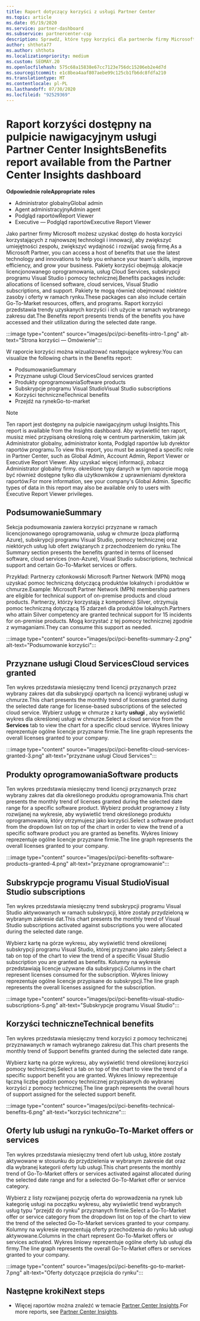 ```yaml
---
title: Raport dotyczący korzyści z usługi Partner Center
ms.topic: article
ms.date: 05/19/2020
ms.service: partner-dashboard
ms.subservice: partnercenter-csp
description: Sprawdź, które typy korzyści dla partnerów firmy Microsoft zostały przyznane, aby pomóc w rozwoju Twojej firmy, zwiększyć wydajność i zwiększyć umiejętności zespołu.
author: shthota77
ms.author: shthota
ms.localizationpriority: medium
ms.custom: SEOMAY.20
ms.openlocfilehash: 575c68a15838e67cc7123e756dc15206eb2e4d7d
ms.sourcegitcommit: e1c8bea4aaf807aebe99c125cb1fb6dc8fdfa210
ms.translationtype: MT
ms.contentlocale: pl-PL
ms.lasthandoff: 07/30/2020
ms.locfileid: "92529369"
---
```

# <a name="benefits-report-available-from-the-partner-center-insights-dashboard"></a><span data-ttu-id="b1e11-103">Raport korzyści dostępny na pulpicie nawigacyjnym usługi Partner Center Insights</span><span class="sxs-lookup"><span data-stu-id="b1e11-103">Benefits report available from the Partner Center Insights dashboard</span></span>

<span data-ttu-id="b1e11-104">**Odpowiednie role**</span><span class="sxs-lookup"><span data-stu-id="b1e11-104">**Appropriate roles**</span></span>

- <span data-ttu-id="b1e11-105">Administrator globalny</span><span class="sxs-lookup"><span data-stu-id="b1e11-105">Global admin</span></span>
- <span data-ttu-id="b1e11-106">Agent administracyjny</span><span class="sxs-lookup"><span data-stu-id="b1e11-106">Admin agent</span></span>
- <span data-ttu-id="b1e11-107">Podgląd raportów</span><span class="sxs-lookup"><span data-stu-id="b1e11-107">Report Viewer</span></span>
- <span data-ttu-id="b1e11-108">Executive — Podgląd raportów</span><span class="sxs-lookup"><span data-stu-id="b1e11-108">Executive Report Viewer</span></span>

<span data-ttu-id="b1e11-109">Jako partner firmy Microsoft możesz uzyskać dostęp do hosta korzyści korzystających z najnowszej technologii i innowacji, aby zwiększyć umiejętności zespołu, zwiększyć wydajność i rozwijać swoją firmę.</span><span class="sxs-lookup"><span data-stu-id="b1e11-109">As a Microsoft Partner, you can access a host of benefits that use the latest technology and innovations to help you enhance your team's skills, improve efficiency, and grow your business.</span></span> <span data-ttu-id="b1e11-110">Pakiety korzyści obejmują: alokacje licencjonowanego oprogramowania, usług Cloud Services, subskrypcji programu Visual Studio i pomocy technicznej.</span><span class="sxs-lookup"><span data-stu-id="b1e11-110">Benefits packages include: allocations of licensed software, cloud services, Visual Studio subscriptions, and support.</span></span> <span data-ttu-id="b1e11-111">Pakiety te mogą również obejmować niektóre zasoby i oferty w ramach rynku.</span><span class="sxs-lookup"><span data-stu-id="b1e11-111">These packages can also include certain Go-To-Market resources, offers, and programs.</span></span> <span data-ttu-id="b1e11-112">Raport korzyści przedstawia trendy uzyskanych korzyści i ich użycie w ramach wybranego zakresu dat.</span><span class="sxs-lookup"><span data-stu-id="b1e11-112">The Benefits report presents trends of the benefits you have accessed and their utilization during the selected date range.</span></span>

:::image type="content" source="images/pci/pci-benefits-intro-1.png" alt-text="Strona korzyści — Omówienie":::

<span data-ttu-id="b1e11-114">W raporcie korzyści można wizualizować następujące wykresy:</span><span class="sxs-lookup"><span data-stu-id="b1e11-114">You can visualize the following charts in the Benefits report:</span></span>

- <span data-ttu-id="b1e11-115">Podsumowanie</span><span class="sxs-lookup"><span data-stu-id="b1e11-115">Summary</span></span>
- <span data-ttu-id="b1e11-116">Przyznane usługi Cloud Services</span><span class="sxs-lookup"><span data-stu-id="b1e11-116">Cloud services granted</span></span>
- <span data-ttu-id="b1e11-117">Produkty oprogramowania</span><span class="sxs-lookup"><span data-stu-id="b1e11-117">Software products</span></span>
- <span data-ttu-id="b1e11-118">Subskrypcje programu Visual Studio</span><span class="sxs-lookup"><span data-stu-id="b1e11-118">Visual Studio subscriptions</span></span>
- <span data-ttu-id="b1e11-119">Korzyści techniczne</span><span class="sxs-lookup"><span data-stu-id="b1e11-119">Technical benefits</span></span>
- <span data-ttu-id="b1e11-120">Przejdź na rynek</span><span class="sxs-lookup"><span data-stu-id="b1e11-120">Go-to-market</span></span>

 > [!NOTE]
 > <span data-ttu-id="b1e11-121">Ten raport jest dostępny na pulpicie nawigacyjnym usługi Insights.</span><span class="sxs-lookup"><span data-stu-id="b1e11-121">This report is available from the Insights dashboard.</span></span> <span data-ttu-id="b1e11-122">Aby wyświetlić ten raport, musisz mieć przypisaną określoną rolę w centrum partnerskim, takim jak Administrator globalny, administrator konta, Podgląd raportów lub dyrektor raportów programu.</span><span class="sxs-lookup"><span data-stu-id="b1e11-122">To view this report, you must be assigned a specific role in Partner Center, such as Global Admin, Account Admin, Report Viewer or Executive Report Viewer.</span></span> <span data-ttu-id="b1e11-123">Aby uzyskać więcej informacji, zobacz Administrator globalny firmy. określone typy danych w tym raporcie mogą być również dostępne tylko dla użytkowników z uprawnieniami dyrektora raportów.</span><span class="sxs-lookup"><span data-stu-id="b1e11-123">For more information, see your company's Global Admin. Specific types of data in this report may also be available only to users with Executive Report Viewer privileges.</span></span>

## <a name="summary"></a><span data-ttu-id="b1e11-124">Podsumowanie</span><span class="sxs-lookup"><span data-stu-id="b1e11-124">Summary</span></span>

<span data-ttu-id="b1e11-125">Sekcja podsumowania zawiera korzyści przyznane w ramach licencjonowanego oprogramowania, usług w chmurze (poza platformą Azure), subskrypcji programu Visual Studio, pomocy technicznej oraz niektórych usług lub ofert związanych z przechodzeniem do rynku.</span><span class="sxs-lookup"><span data-stu-id="b1e11-125">The Summary section presents the benefits granted in terms of licensed software, cloud services (non-Azure), Visual Studio subscriptions, technical support and certain Go-To-Market services or offers.</span></span>

<span data-ttu-id="b1e11-126">Przykład: Partnerzy członkowski Microsoft Partner Network (MPN) mogą uzyskać pomoc techniczną dotyczącą produktów lokalnych i produktów w chmurze.</span><span class="sxs-lookup"><span data-stu-id="b1e11-126">Example: Microsoft Partner Network (MPN) membership partners are eligible for technical support of on-premise products and cloud products.</span></span> <span data-ttu-id="b1e11-127">Partnerzy, którzy korzystają z kompetencji Silver, otrzymują pomoc techniczną dotyczącą 15 zdarzeń dla produktów lokalnych.</span><span class="sxs-lookup"><span data-stu-id="b1e11-127">Partners who attain Silver competency are granted technical support for 15 incidents for on-premise products.</span></span> <span data-ttu-id="b1e11-128">Mogą korzystać z tej pomocy technicznej zgodnie z wymaganiami.</span><span class="sxs-lookup"><span data-stu-id="b1e11-128">They can consume this support as needed.</span></span> 

:::image type="content" source="images/pci/pci-benefits-summary-2.png" alt-text="Podsumowanie korzyści":::

## <a name="cloud-services-granted"></a><span data-ttu-id="b1e11-130">Przyznane usługi Cloud Services</span><span class="sxs-lookup"><span data-stu-id="b1e11-130">Cloud services granted</span></span>

<span data-ttu-id="b1e11-131">Ten wykres przedstawia miesięczny trend licencji przyznanych przez wybrany zakres dat dla subskrypcji opartych na licencji wybranej usługi w chmurze.</span><span class="sxs-lookup"><span data-stu-id="b1e11-131">This chart presents the monthly trend of licenses granted during the selected date range for license-based subscriptions of the selected cloud service.</span></span>
<span data-ttu-id="b1e11-132">Wybierz usługę w chmurze z karty **usługi** , aby wyświetlić wykres dla określonej usługi w chmurze.</span><span class="sxs-lookup"><span data-stu-id="b1e11-132">Select a cloud service from the **Services** tab to view the chart for a specific cloud service.</span></span> <span data-ttu-id="b1e11-133">Wykres liniowy reprezentuje ogólne licencje przyznane firmie.</span><span class="sxs-lookup"><span data-stu-id="b1e11-133">The line graph represents the overall licenses granted to your company.</span></span>

:::image type="content" source="images/pci/pci-benefits-cloud-services-granted-3.png" alt-text="przyznane usługi Cloud Services":::

## <a name="software-products"></a><span data-ttu-id="b1e11-135">Produkty oprogramowania</span><span class="sxs-lookup"><span data-stu-id="b1e11-135">Software products</span></span>

<span data-ttu-id="b1e11-136">Ten wykres przedstawia miesięczny trend licencji przyznanych przez wybrany zakres dat dla określonego produktu oprogramowania.</span><span class="sxs-lookup"><span data-stu-id="b1e11-136">This chart presents the monthly trend of licenses granted during the selected date range for a specific software product.</span></span> <span data-ttu-id="b1e11-137">Wybierz produkt programowy z listy rozwijanej na wykresie, aby wyświetlić trend określonego produktu oprogramowania, który otrzymujesz jako korzyści.</span><span class="sxs-lookup"><span data-stu-id="b1e11-137">Select a software product from the dropdown list on top of the chart in order to view the trend of a specific software product you are granted as benefits.</span></span> <span data-ttu-id="b1e11-138">Wykres liniowy reprezentuje ogólne licencje przyznane firmie.</span><span class="sxs-lookup"><span data-stu-id="b1e11-138">The line graph represents the overall licenses granted to your company.</span></span>

:::image type="content" source="images/pci/pci-benefits-software-products-granted-4.png" alt-text="przyznane oprogramowanie":::

## <a name="visual-studio-subscriptions"></a><span data-ttu-id="b1e11-140">Subskrypcje programu Visual Studio</span><span class="sxs-lookup"><span data-stu-id="b1e11-140">Visual Studio subscriptions</span></span>

<span data-ttu-id="b1e11-141">Ten wykres przedstawia miesięczny trend subskrypcji programu Visual Studio aktywowanych w ramach subskrypcji, które zostały przydzieloną w wybranym zakresie dat.</span><span class="sxs-lookup"><span data-stu-id="b1e11-141">This chart presents the monthly trend of Visual Studio subscriptions activated against subscriptions you were allocated during the selected date range.</span></span>

<span data-ttu-id="b1e11-142">Wybierz kartę na górze wykresu, aby wyświetlić trend określonej subskrypcji programu Visual Studio, której przyznano jako zalety.</span><span class="sxs-lookup"><span data-stu-id="b1e11-142">Select a tab on top of the chart to view the trend of a specific Visual Studio subscription you are granted as benefits.</span></span> <span data-ttu-id="b1e11-143">Kolumny na wykresie przedstawiają licencje używane dla subskrypcji.</span><span class="sxs-lookup"><span data-stu-id="b1e11-143">Columns in the chart represent licenses consumed for the subscription.</span></span> <span data-ttu-id="b1e11-144">Wykres liniowy reprezentuje ogólne licencje przypisane do subskrypcji.</span><span class="sxs-lookup"><span data-stu-id="b1e11-144">The line graph represents the overall licenses assigned for the subscription.</span></span>

:::image type="content" source="images/pci/pci-benefits-visual-studio-subscriptions-5.png" alt-text="Subskrypcje programu Visual Studio":::

## <a name="technical-benefits"></a><span data-ttu-id="b1e11-146">Korzyści techniczne</span><span class="sxs-lookup"><span data-stu-id="b1e11-146">Technical benefits</span></span>

<span data-ttu-id="b1e11-147">Ten wykres przedstawia miesięczny trend korzyści z pomocy technicznej przyznawanych w ramach wybranego zakresu dat.</span><span class="sxs-lookup"><span data-stu-id="b1e11-147">This chart presents the monthly trend of Support benefits granted during the selected date range.</span></span>

<span data-ttu-id="b1e11-148">Wybierz kartę na górze wykresu, aby wyświetlić trend określonej korzyści pomocy technicznej.</span><span class="sxs-lookup"><span data-stu-id="b1e11-148">Select a tab on top of the chart to view the trend of a specific support benefit you are granted.</span></span> <span data-ttu-id="b1e11-149">Wykres liniowy reprezentuje łączną liczbę godzin pomocy technicznej przypisanych do wybranej korzyści z pomocy technicznej.</span><span class="sxs-lookup"><span data-stu-id="b1e11-149">The line graph represents the overall hours of support assigned for the selected support benefit.</span></span>

:::image type="content" source="images/pci/pci-benefits-technical-benefits-6.png" alt-text="korzyści techniczne":::

## <a name="go-to-market-offers-or-services"></a><span data-ttu-id="b1e11-151">Oferty lub usługi na rynku</span><span class="sxs-lookup"><span data-stu-id="b1e11-151">Go-To-Market offers or services</span></span>

<span data-ttu-id="b1e11-152">Ten wykres przedstawia miesięczny trend ofert lub usług, które zostały aktywowane w stosunku do przydzielenia w wybranym zakresie dat oraz dla wybranej kategorii oferty lub usługi.</span><span class="sxs-lookup"><span data-stu-id="b1e11-152">This chart presents the monthly trend of Go-To-Market offers or services activated against allocated during the selected date range and for a selected Go-To-Market offer or service category.</span></span>

<span data-ttu-id="b1e11-153">Wybierz z listy rozwijanej pozycję oferta do wprowadzenia na rynek lub kategorię usługi na początku wykresu, aby wyświetlić trend wybranych usług typu "przejdź do rynku" przyznanych firmie.</span><span class="sxs-lookup"><span data-stu-id="b1e11-153">Select a Go-To-Market offer or service category from the dropdown list on top of the chart to view the trend of the selected Go-To-Market services granted to your company.</span></span> <span data-ttu-id="b1e11-154">Kolumny na wykresie reprezentują oferty przechodzenia do rynku lub usługi aktywowane.</span><span class="sxs-lookup"><span data-stu-id="b1e11-154">Columns in the chart represent Go-To-Market offers or services activated.</span></span> <span data-ttu-id="b1e11-155">Wykres liniowy reprezentuje ogólne oferty lub usługi dla firmy.</span><span class="sxs-lookup"><span data-stu-id="b1e11-155">The line graph represents the overall Go-To-Market offers or services granted to your company.</span></span>

:::image type="content" source="images/pci/pci-benefits-go-to-market-7.png" alt-text="Oferty dotyczące przejścia do rynku":::

## <a name="next-steps"></a><span data-ttu-id="b1e11-157">Następne kroki</span><span class="sxs-lookup"><span data-stu-id="b1e11-157">Next steps</span></span>

- <span data-ttu-id="b1e11-158">Więcej raportów można znaleźć w temacie [Partner Center Insights](partner-center-insights.md).</span><span class="sxs-lookup"><span data-stu-id="b1e11-158">For more reports, see [Partner Center Insights](partner-center-insights.md).</span></span>
